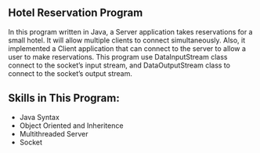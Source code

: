 ## Hotel Reservation Program
In this program written in Java, a Server application takes reservations for a small hotel. It will allow multiple clients to connect simultaneously. Also, it implemented a Client application that can connect to the server to allow a user to make reservations.
This program use DataInputStream class connect to the socket’s input stream, and DataOutputStream class to connect to the socket’s output stream.

## Skills in This Program:
- Java Syntax
- Object Oriented and Inheritence
- Multithreaded Server
- Socket
